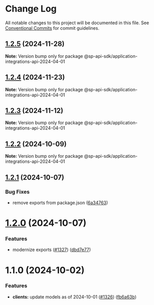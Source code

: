 # Change Log

All notable changes to this project will be documented in this file.
See [Conventional Commits](https://conventionalcommits.org) for commit guidelines.

## [1.2.5](https://github.com/bizon/selling-partner-api-sdk/compare/@sp-api-sdk/application-integrations-api-2024-04-01@1.2.4...@sp-api-sdk/application-integrations-api-2024-04-01@1.2.5) (2024-11-28)

**Note:** Version bump only for package @sp-api-sdk/application-integrations-api-2024-04-01

## [1.2.4](https://github.com/bizon/selling-partner-api-sdk/compare/@sp-api-sdk/application-integrations-api-2024-04-01@1.2.3...@sp-api-sdk/application-integrations-api-2024-04-01@1.2.4) (2024-11-23)

**Note:** Version bump only for package @sp-api-sdk/application-integrations-api-2024-04-01

## [1.2.3](https://github.com/bizon/selling-partner-api-sdk/compare/@sp-api-sdk/application-integrations-api-2024-04-01@1.2.2...@sp-api-sdk/application-integrations-api-2024-04-01@1.2.3) (2024-11-12)

**Note:** Version bump only for package @sp-api-sdk/application-integrations-api-2024-04-01

## [1.2.2](https://github.com/bizon/selling-partner-api-sdk/compare/@sp-api-sdk/application-integrations-api-2024-04-01@1.2.1...@sp-api-sdk/application-integrations-api-2024-04-01@1.2.2) (2024-10-09)

**Note:** Version bump only for package @sp-api-sdk/application-integrations-api-2024-04-01

## [1.2.1](https://github.com/bizon/selling-partner-api-sdk/compare/@sp-api-sdk/application-integrations-api-2024-04-01@1.2.0...@sp-api-sdk/application-integrations-api-2024-04-01@1.2.1) (2024-10-07)

### Bug Fixes

* remove exports from package.json ([6a34763](https://github.com/bizon/selling-partner-api-sdk/commit/6a347634f8089f511a393ad481a93796431e8947))

# [1.2.0](https://github.com/bizon/selling-partner-api-sdk/compare/@sp-api-sdk/application-integrations-api-2024-04-01@1.1.0...@sp-api-sdk/application-integrations-api-2024-04-01@1.2.0) (2024-10-07)

### Features

* modernize exports ([#1327](https://github.com/bizon/selling-partner-api-sdk/issues/1327)) ([dbd7e77](https://github.com/bizon/selling-partner-api-sdk/commit/dbd7e77ebe5d64131a46671df332fdf66f8b0e0c))

# 1.1.0 (2024-10-02)

### Features

* **clients:** update models as of 2024-10-01 ([#1326](https://github.com/bizon/selling-partner-api-sdk/issues/1326)) ([fb6a63b](https://github.com/bizon/selling-partner-api-sdk/commit/fb6a63b13ad97dcf75d7671b628e6936873754d5))
